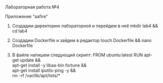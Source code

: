 Лабораторная работа №4

  Приложение “aafire”
  
1. Создадим директорию лабораторной и перейдем в неё
  mkdir lab4 && cd lab4

2. Создадим Dockerfile и зайдем в редактор
   touch Dockerfile && nano Dockerfile
   
3. В файле напишем следующий скрипт:
  FROM ubuntu:latest
  RUN apt-get update && \
      apt-get install -y libaa-bin fortune && \
      apt-get install iputils-ping -y && \
      rm -rf /var/lib/apt/lists/*
